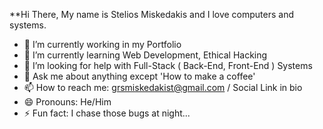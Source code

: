 **Hi There, My name is Stelios Miskedakis and I love computers and systems.
- 🔭 I’m currently working in my Portfolio
- 🌱 I’m currently learning Web Development, Ethical Hacking
- 🤔 I’m looking for help with Full-Stack ( Back-End, Front-End ) Systems
- 💬 Ask me about anything except 'How to make a coffee'
- 📫 How to reach me: grsmiskedakist@gmail.com / Social Link in bio
- 😄 Pronouns: He/Him
- ⚡ Fun fact: I chase those bugs at night...


